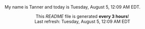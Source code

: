 My name is Tanner and today is Tuesday, August 5, 12:09 AM EDT.

<p align="center">This <i>README</i> file is generated <b>every 3 hours</b>!</br>Last refresh: Tuesday, August 5, 12:09 AM EDT<br /></p>
